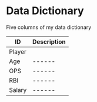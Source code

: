 # Data Dictionary
Five columns of my data dictionary

| ID | Description | 
| ------ | ------ |
| Player |  |
| Age | ------ |
| OPS | ------ |
| RBI | ------ |
| Salary | ------ |

